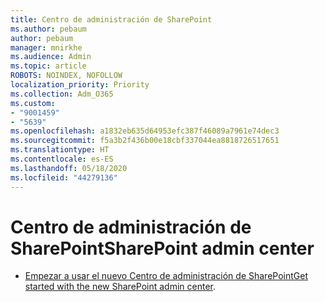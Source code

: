 ```yaml
---
title: Centro de administración de SharePoint
ms.author: pebaum
author: pebaum
manager: mnirkhe
ms.audience: Admin
ms.topic: article
ROBOTS: NOINDEX, NOFOLLOW
localization_priority: Priority
ms.collection: Adm_O365
ms.custom:
- "9001459"
- "5639"
ms.openlocfilehash: a1832eb635d64953efc387f46089a7961e74dec3
ms.sourcegitcommit: f5a3b2f436b00e18cbf337044ea8818726517651
ms.translationtype: HT
ms.contentlocale: es-ES
ms.lasthandoff: 05/18/2020
ms.locfileid: "44279136"
---
```

# <a name="sharepoint-admin-center"></a><span data-ttu-id="e2dcb-102">Centro de administración de SharePoint</span><span class="sxs-lookup"><span data-stu-id="e2dcb-102">SharePoint admin center</span></span>

- <span data-ttu-id="e2dcb-103">[Empezar a usar el nuevo Centro de administración de SharePoint](https://docs.microsoft.com/sharepoint/get-started-new-admin-center)</span><span class="sxs-lookup"><span data-stu-id="e2dcb-103">[Get started with the new SharePoint admin center](https://docs.microsoft.com/sharepoint/get-started-new-admin-center).</span></span>
